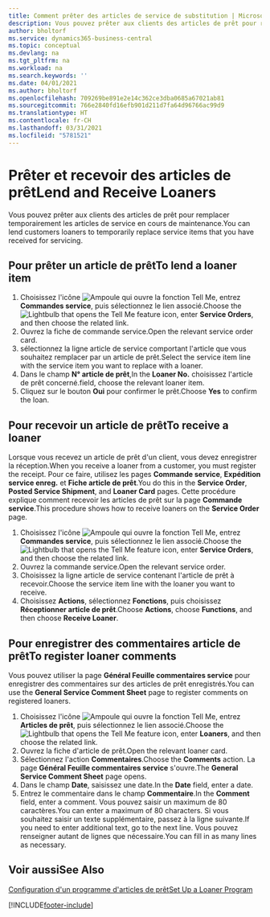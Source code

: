 ```yaml
---
title: Comment prêter des articles de service de substitution | Microsoft Docs
description: Vous pouvez prêter aux clients des articles de prêt pour remplacer temporairement les articles de service en cours de maintenance.
author: bholtorf
ms.service: dynamics365-business-central
ms.topic: conceptual
ms.devlang: na
ms.tgt_pltfrm: na
ms.workload: na
ms.search.keywords: ''
ms.date: 04/01/2021
ms.author: bholtorf
ms.openlocfilehash: 709269be891e2e14c362ce3dba0685a67021ab81
ms.sourcegitcommit: 766e2840fd16efb901d211d7fa64d96766ac99d9
ms.translationtype: HT
ms.contentlocale: fr-CH
ms.lasthandoff: 03/31/2021
ms.locfileid: "5781521"
---
```

# <a name="lend-and-receive-loaners"></a><span data-ttu-id="9beed-103">Prêter et recevoir des articles de prêt</span><span class="sxs-lookup"><span data-stu-id="9beed-103">Lend and Receive Loaners</span></span>
<span data-ttu-id="9beed-104">Vous pouvez prêter aux clients des articles de prêt pour remplacer temporairement les articles de service en cours de maintenance.</span><span class="sxs-lookup"><span data-stu-id="9beed-104">You can lend customers loaners to temporarily replace service items that you have received for servicing.</span></span>  
  
## <a name="to-lend-a-loaner-item"></a><span data-ttu-id="9beed-105">Pour prêter un article de prêt</span><span class="sxs-lookup"><span data-stu-id="9beed-105">To lend a loaner item</span></span>    
1. <span data-ttu-id="9beed-106">Choisissez l'icône ![Ampoule qui ouvre la fonction Tell Me](media/ui-search/search_small.png "Dites-moi ce que vous voulez faire"), entrez **Commandes service**, puis sélectionnez le lien associé.</span><span class="sxs-lookup"><span data-stu-id="9beed-106">Choose the ![Lightbulb that opens the Tell Me feature](media/ui-search/search_small.png "Tell me what you want to do") icon, enter **Service Orders**, and then choose the related link.</span></span>  
2. <span data-ttu-id="9beed-107">Ouvrez la fiche de commande service.</span><span class="sxs-lookup"><span data-stu-id="9beed-107">Open the relevant service order card.</span></span>  
3. <span data-ttu-id="9beed-108">sélectionnez la ligne article de service comportant l'article que vous souhaitez remplacer par un article de prêt.</span><span class="sxs-lookup"><span data-stu-id="9beed-108">Select the service item line with the service item you want to replace with a loaner.</span></span>  
4. <span data-ttu-id="9beed-109">Dans le champ **N° article de prêt**,</span><span class="sxs-lookup"><span data-stu-id="9beed-109">In the **Loaner No.**</span></span> <span data-ttu-id="9beed-110">choisissez l'article de prêt concerné.</span><span class="sxs-lookup"><span data-stu-id="9beed-110">field, choose the relevant loaner item.</span></span>  
5. <span data-ttu-id="9beed-111">Cliquez sur le bouton **Oui** pour confirmer le prêt.</span><span class="sxs-lookup"><span data-stu-id="9beed-111">Choose **Yes** to confirm the loan.</span></span>  

## <a name="to-receive-a-loaner"></a><span data-ttu-id="9beed-112">Pour recevoir un article de prêt</span><span class="sxs-lookup"><span data-stu-id="9beed-112">To receive a loaner</span></span>  
<span data-ttu-id="9beed-113">Lorsque vous recevez un article de prêt d'un client, vous devez enregistrer la réception.</span><span class="sxs-lookup"><span data-stu-id="9beed-113">When you receive a loaner from a customer, you must register the receipt.</span></span> <span data-ttu-id="9beed-114">Pour ce faire, utilisez les pages **Commande service**, **Expédition service enreg.** et **Fiche article de prêt**.</span><span class="sxs-lookup"><span data-stu-id="9beed-114">You do this in the **Service Order**, **Posted Service Shipment**, and **Loaner Card** pages.</span></span> <span data-ttu-id="9beed-115">Cette procédure explique comment recevoir les articles de prêt sur la page **Commande service**.</span><span class="sxs-lookup"><span data-stu-id="9beed-115">This procedure shows how to receive loaners on the **Service Order** page.</span></span>  
  
1. <span data-ttu-id="9beed-116">Choisissez l'icône ![Ampoule qui ouvre la fonction Tell Me](media/ui-search/search_small.png "Dites-moi ce que vous voulez faire"), entrez **Commandes service**, puis sélectionnez le lien associé.</span><span class="sxs-lookup"><span data-stu-id="9beed-116">Choose the ![Lightbulb that opens the Tell Me feature](media/ui-search/search_small.png "Tell me what you want to do") icon, enter **Service Orders**, and then choose the related link.</span></span>  
2. <span data-ttu-id="9beed-117">Ouvrez la commande service.</span><span class="sxs-lookup"><span data-stu-id="9beed-117">Open the relevant service order.</span></span>  
3. <span data-ttu-id="9beed-118">Choisissez la ligne article de service contenant l'article de prêt à recevoir.</span><span class="sxs-lookup"><span data-stu-id="9beed-118">Choose the service item line with the loaner you want to receive.</span></span>  
4. <span data-ttu-id="9beed-119">Choisissez **Actions**, sélectionnez **Fonctions**, puis choisissez **Réceptionner article de prêt**.</span><span class="sxs-lookup"><span data-stu-id="9beed-119">Choose **Actions**, choose **Functions**, and then choose **Receive Loaner**.</span></span>  

## <a name="to-register-loaner-comments"></a><span data-ttu-id="9beed-120">Pour enregistrer des commentaires article de prêt</span><span class="sxs-lookup"><span data-stu-id="9beed-120">To register loaner comments</span></span>  
<span data-ttu-id="9beed-121">Vous pouvez utiliser la page **Général Feuille commentaires service** pour enregistrer des commentaires sur des articles de prêt enregistrés.</span><span class="sxs-lookup"><span data-stu-id="9beed-121">You can use the **General Service Comment Sheet** page to register comments on registered loaners.</span></span>  
  
1. <span data-ttu-id="9beed-122">Choisissez l'icône ![Ampoule qui ouvre la fonction Tell Me](media/ui-search/search_small.png "Dites-moi ce que vous voulez faire"), entrez **Articles de prêt**, puis sélectionnez le lien associé.</span><span class="sxs-lookup"><span data-stu-id="9beed-122">Choose the ![Lightbulb that opens the Tell Me feature](media/ui-search/search_small.png "Tell me what you want to do") icon, enter **Loaners**, and then choose the related link.</span></span>  
2. <span data-ttu-id="9beed-123">Ouvrez la fiche d'article de prêt.</span><span class="sxs-lookup"><span data-stu-id="9beed-123">Open the relevant loaner card.</span></span>  
3. <span data-ttu-id="9beed-124">Sélectionnez l'action **Commentaires**.</span><span class="sxs-lookup"><span data-stu-id="9beed-124">Choose the **Comments** action.</span></span> <span data-ttu-id="9beed-125">La page **Général Feuille commentaires service** s'ouvre.</span><span class="sxs-lookup"><span data-stu-id="9beed-125">The **General Service Comment Sheet** page opens.</span></span>  
4. <span data-ttu-id="9beed-126">Dans le champ **Date**, saisissez une date.</span><span class="sxs-lookup"><span data-stu-id="9beed-126">In the **Date** field, enter a date.</span></span>  
5. <span data-ttu-id="9beed-127">Entrez le commentaire dans le champ **Commentaire**.</span><span class="sxs-lookup"><span data-stu-id="9beed-127">In the **Comment** field, enter a comment.</span></span> <span data-ttu-id="9beed-128">Vous pouvez saisir un maximum de 80 caractères.</span><span class="sxs-lookup"><span data-stu-id="9beed-128">You can enter a maximum of 80 characters.</span></span> <span data-ttu-id="9beed-129">Si vous souhaitez saisir un texte supplémentaire, passez à la ligne suivante.</span><span class="sxs-lookup"><span data-stu-id="9beed-129">If you need to enter additional text, go to the next line.</span></span> <span data-ttu-id="9beed-130">Vous pouvez renseigner autant de lignes que nécessaire.</span><span class="sxs-lookup"><span data-stu-id="9beed-130">You can fill in as many lines as necessary.</span></span>  
  
## <a name="see-also"></a><span data-ttu-id="9beed-131">Voir aussi</span><span class="sxs-lookup"><span data-stu-id="9beed-131">See Also</span></span>  
[<span data-ttu-id="9beed-132">Configuration d'un programme d'articles de prêt</span><span class="sxs-lookup"><span data-stu-id="9beed-132">Set Up a Loaner Program</span></span>](service-how-setup-loaner-program.md)   


[!INCLUDE[footer-include](includes/footer-banner.md)]